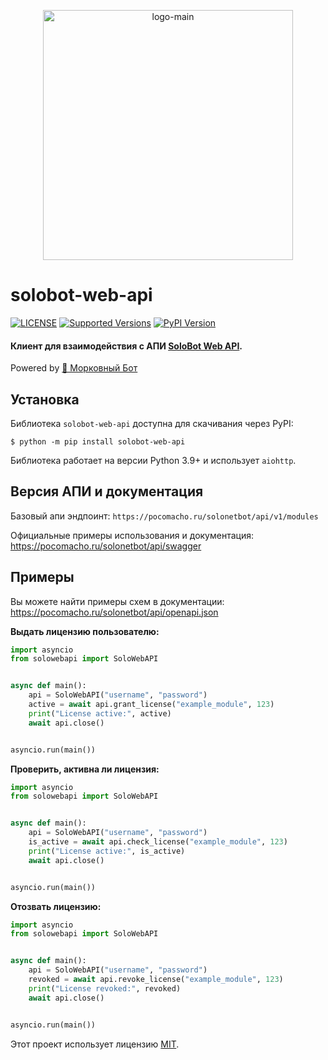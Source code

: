 <p align="center">
  <img src="https://pocomacho.ru/static/images/bot_mobile.png" alt="logo-main" height="400">
</p>

# solobot-web-api

[![LICENSE](https://img.shields.io/pypi/l/solobot-web-api)](LICENSE)
[![Supported Versions](https://img.shields.io/pypi/pyversions/aiohttp.svg)](https://pypi.org/project/solobot-web-api)
[![PyPI Version](https://img.shields.io/pypi/v/solobot-web-api?color=%23e04f1f)](https://pypi.org/project/solobot-web-api)

#### Клиент для взаимодействия с АПИ [SoloBot Web API](https://github.com/Vladless/Solo_bot/).

Powered by [🥕 Морковный Бот](https://t.me/morkowniy_bot)

## Установка

Библиотека `solobot-web-api` доступна для скачивания через PyPI:

```console
$ python -m pip install solobot-web-api
```

Библиотека работает на версии Python 3.9+ и использует `aiohttp`.

## Версия АПИ и документация

Базовый апи эндпоинт: `https://pocomacho.ru/solonetbot/api/v1/modules`

Официальные примеры использования и документация: https://pocomacho.ru/solonetbot/api/swagger

## Примеры

Вы можете найти примеры схем в документации: https://pocomacho.ru/solonetbot/api/openapi.json

**Выдать лицензию пользователю:**

```python
import asyncio
from solowebapi import SoloWebAPI


async def main():
    api = SoloWebAPI("username", "password")
    active = await api.grant_license("example_module", 123)
    print("License active:", active)
    await api.close()


asyncio.run(main())
```

**Проверить, активна ли лицензия:**

```python
import asyncio
from solowebapi import SoloWebAPI


async def main():
    api = SoloWebAPI("username", "password")
    is_active = await api.check_license("example_module", 123)
    print("License active:", is_active)
    await api.close()


asyncio.run(main())
```

**Отозвать лицензию:**

```python
import asyncio
from solowebapi import SoloWebAPI


async def main():
    api = SoloWebAPI("username", "password")
    revoked = await api.revoke_license("example_module", 123)
    print("License revoked:", revoked)
    await api.close()


asyncio.run(main())
```

Этот проект использует лицензию [MIT](../LICENSE).
